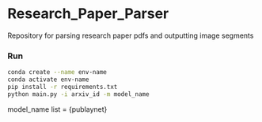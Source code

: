 # Research_Paper_Parser
Repository for parsing research paper pdfs and outputting image segments

### Run
``` bash
conda create --name env-name
conda activate env-name
pip install -r requirements.txt
python main.py -i arxiv_id -m model_name
```

model_name list = {publaynet}

